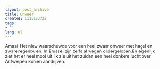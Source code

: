 ```yaml
---
layout: post_archive
title: Onweer
created: 1115103722
tags:
- ''
lang: nl
---
```

Amaai. Het niew waarschuwde voor een heel zwaar onweer met hagel en zware regenbuien.  In Brussel zijn zelfs al wegen ondergelopen.En eigenlijk ziet het er heel mooi uit. Ik zie uit het zuiden een heel donkere lucht over Antwerpen komen aandrijven. 
